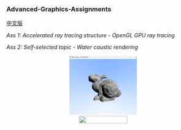 ### Advanced-Graphics-Assignments

[中文版](README_zh.md)

*Ass 1: Accelerated ray tracing structure - OpenGL GPU ray tracing*

*Ass 2: Self-selected topic - Water caustic rendering*

<div align=center>
<img src="Accelerated-Ray-Tracer/RayTrace.png" width = "35%" height = "35%" />
</div> 

<div align=center>
<img src="Water-Caustics/demo.gif" width = "50%" height = "50%" />
</div> 

